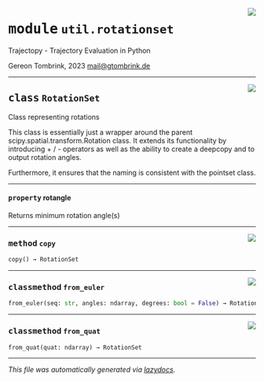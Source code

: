 <!-- markdownlint-disable -->

<a href="..\trajectopy_core\util\rotationset.py#L0"><img align="right" style="float:right;" src="https://img.shields.io/badge/-source-cccccc?style=flat-square"></a>

# <kbd>module</kbd> `util.rotationset`
Trajectopy - Trajectory Evaluation in Python 

Gereon Tombrink, 2023 mail@gtombrink.de 



---

<a href="..\trajectopy_core\util\rotationset.py#L13"><img align="right" style="float:right;" src="https://img.shields.io/badge/-source-cccccc?style=flat-square"></a>

## <kbd>class</kbd> `RotationSet`
Class representing rotations 

This class is essentially just a wrapper around the parent scipy.spatial.transform.Rotation class. It extends its functionality by introducing + / - operators as well as the ability to create a deepcopy and to output rotation angles. 

Furthermore, it ensures that the naming is consistent with the pointset class. 


---

#### <kbd>property</kbd> rotangle

Returns minimum rotation angle(s) 



---

<a href="..\trajectopy_core\util\rotationset.py#L39"><img align="right" style="float:right;" src="https://img.shields.io/badge/-source-cccccc?style=flat-square"></a>

### <kbd>method</kbd> `copy`

```python
copy() → RotationSet
```





---

<a href="..\trajectopy_core\util\rotationset.py#L25"><img align="right" style="float:right;" src="https://img.shields.io/badge/-source-cccccc?style=flat-square"></a>

### <kbd>classmethod</kbd> `from_euler`

```python
from_euler(seq: str, angles: ndarray, degrees: bool = False) → RotationSet
```





---

<a href="..\trajectopy_core\util\rotationset.py#L29"><img align="right" style="float:right;" src="https://img.shields.io/badge/-source-cccccc?style=flat-square"></a>

### <kbd>classmethod</kbd> `from_quat`

```python
from_quat(quat: ndarray) → RotationSet
```








---

_This file was automatically generated via [lazydocs](https://github.com/ml-tooling/lazydocs)._
